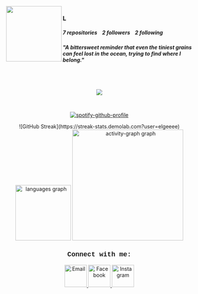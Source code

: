 <img align="left" height="150" src="https://avatars.githubusercontent.com/u/173249371?v=4" />

<h3 align="left">L</h3>

<h5 align="left"><b>7</b> repositories&nbsp;&nbsp;&nbsp;&nbsp;<b>2</b> followers&nbsp;&nbsp;&nbsp;&nbsp;<b>2</b> following</h5>
<h5 align="left">"A bittersweet reminder that even the tiniest grains can feel lost in the ocean, trying to find where I belong."</h5>

<br clear="both">
<br clear="both">

<p align="center">
  <a href="https://skillicons.dev">
    <img src="https://skillicons.dev/icons?i=python,cs,php,laravel,html,css,tailwind" />
  </a>
</p>

<br clear="both">

<div align="center">

[![spotify-github-profile](https://spotify-github-profile.kittinanx.com/api/view?uid=31mqsba2mprdt52exsmrhgwm4yda&cover_image=true&theme=default&show_offline=false&background_color=121212&interchange=false)](https://spotify-github-profile.kittinanx.com/api/view?uid=31mqsba2mprdt52exsmrhgwm4yda&redirect=true)
</div>

<div align="center">
  ![GitHub Streak](https://streak-stats.demolab.com?user=elgeeee)
  <img src="https://github-readme-stats.vercel.app/api/top-langs?username=elgeeee&locale=en&hide_title=false&layout=compact&card_width=320&langs_count=5&theme=tokyonight&hide_border=true&order=2" height="150" alt="languages graph"  />
  <img src="https://github-readme-activity-graph.vercel.app/graph?username=elgeeee&radius=16&theme=tokyo-night&area=true&order=5&hide_title=false&hide_border=true" height="300" alt="activity-graph graph"  />
</div>

<h3 align="center" style="font-family: 'Courier New', Courier, monospace; font-size: 18px;">Connect with me:</h3>

<p align="center">
  <a href="mailto:lowlayngrace@gmail.com">
    <img src="https://skillicons.dev/icons?i=gmail" alt="Email" width="60"/> 
  </a>
  <a href="https://www.facebook.com/lowlayngrace">
    <img src="https://cdn-icons-png.flaticon.com/256/5968/5968764.png" alt="Facebook" width="60"/> 
  </a>
  <a href="https://www.instagram.com/el.grays/">
    <img src="https://skillicons.dev/icons?i=instagram" alt="Instagram" width="60"/> 
  </a>
</p>
